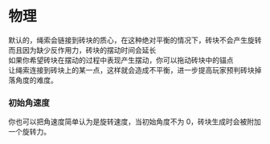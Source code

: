 # 物理

默认的，绳索会链接到砖块的质心，在这种绝对平衡的情况下，砖块不会产生旋转  
而且因为缺少反作用力，砖块的摆动时间会延长  
如果你希望砖块在摆动的过程中表现产生摆动，你可以拖动砖块中的锚点  
让绳索连接到砖块上的某一点，这样就会造成不平衡，进一步提高玩家预判砖块掉落角度的难度。

### 初始角速度

你也可以把角速度简单认为是旋转速度，当初始角度不为 0，砖块生成时会被附加一个旋转力。  

